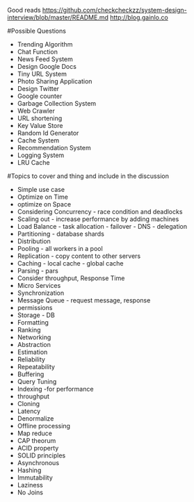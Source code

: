 Good reads
https://github.com/checkcheckzz/system-design-interview/blob/master/README.md
http://blog.gainlo.co


#Possible Questions

* Trending Algorithm
* Chat Function
* News Feed System
* Design Google Docs
* Tiny URL System
* Photo Sharing Application
* Design Twitter
* Google counter
* Garbage Collection System
* Web Crawler
* URL shortening
* Key Value Store
* Random Id Generator
* Cache System
* Recommendation System
* Logging System
* LRU Cache

#Topics to cover and thing and include in the discussion

* Simple use case
* Optimize on Time
* optimize on Space
* Considering Concurrency - race condition and deadlocks
* Scaling out - increase performance by adding machines
* Load Balance - task allocation - failover - DNS - delegation
* Partitioning - database shards
* Distribution
* Pooling - all workers in a pool
* Replication - copy content to other servers
* Caching - local cache - global cache
* Parsing - pars
* Consider throughput, Response Time
* Micro Services
* Synchronization
* Message Queue - request message, response
* permissions
* Storage - DB
* Formatting
* Ranking
* Networking
* Abstraction
* Estimation
* Reliability
* Repeatability
* Buffering
* Query Tuning
* Indexing -for performance
* throughput
* Cloning
* Latency
* Denormalize
* Offline processing
* Map reduce
* CAP theorum
* ACID property
* SOLID principles
* Asynchronous
* Hashing
* Immutability
* Laziness
* No Joins
